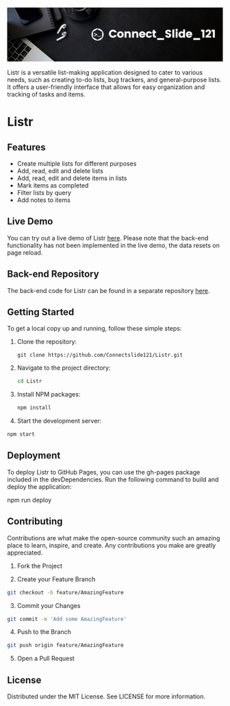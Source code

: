 ![Listr Banner](https://github.com/Connectslide121/Listr/blob/master/Connect_banner_github.png)

Listr is a versatile list-making application designed to cater to various needs, such as creating to-do lists, bug trackers, and general-purpose lists. It offers a user-friendly interface that allows for easy organization and tracking of tasks and items.

# Listr

## Features

- Create multiple lists for different purposes
- Add, read, edit and delete lists
- Add, read, edit and delete items in lists
- Mark items as completed
- Filter lists by query
- Add notes to items

## Live Demo

You can try out a live demo of Listr [here](https://connectslide121.github.io/Listr/). Please note that the back-end functionality has not been implemented in the live demo, the data resets on page reload.

## Back-end Repository

The back-end code for Listr can be found in a separate repository [here](https://github.com/Connectslide121/Listr-API).

## Getting Started

To get a local copy up and running, follow these simple steps:

1. Clone the repository:

   ```
   git clone https://github.com/Connectslide121/Listr.git
   ```

2. Navigate to the project directory:

   ```sh
   cd Listr
   ```

3. Install NPM packages:

   ```sh
   npm install
   ```

4. Start the development server:

```sh
npm start
```

## Deployment

To deploy Listr to GitHub Pages, you can use the gh-pages package included in the devDependencies. Run the following command to build and deploy the application:

npm run deploy

## Contributing

Contributions are what make the open-source community such an amazing place to learn, inspire, and create. Any contributions you make are greatly appreciated.

1. Fork the Project

2. Create your Feature Branch

```sh
git checkout -b feature/AmazingFeature
```

3. Commit your Changes

```sh
git commit -m 'Add some AmazingFeature'
```

4. Push to the Branch

```sh
git push origin feature/AmazingFeature
```

5. Open a Pull Request

## License

Distributed under the MIT License. See LICENSE for more information.
